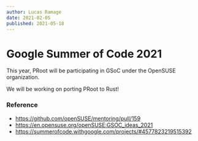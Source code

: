 ```yaml
---
author: Lucas Ramage
date: 2021-02-05
published: 2021-05-18
---
```


# Google Summer of Code 2021

This year, PRoot will be participating in GSoC under the OpenSUSE organization.

We will be working on porting PRoot to Rust!

### Reference

- https://github.com/openSUSE/mentoring/pull/159
- https://en.opensuse.org/openSUSE:GSOC_ideas_2021
- https://summerofcode.withgoogle.com/projects/#4577823219515392

